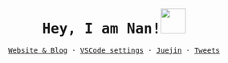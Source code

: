 <!-- <p  align="center">
  <img width="66%" align="center" alt="Github" src="https://raw.githubusercontent.com/onimur/.github/master/.resources/git-header.svg" />
</p>
   -->
<samp>
  <h1 align="center">Hey, I am Nan!<img src = "https://raw.githubusercontent.com/MartinHeinz/MartinHeinz/master/wave.gif" width = 50px></h1>
</samp>

<!-- <br>

![starts](https://github-readme-stats.vercel.app/api?username=heycn&count_private=true&line_height=32&show_icons=true&border_radius=8&theme=vue-dark)
![languages](https://github-readme-stats.vercel.app/api/top-langs/?username=heycn&langs_count=100&hide=ejs,css,html,scss,less&border_radius=8&theme=vue-dark) -->

<p align="center">
  <samp>
    <a href="https://heycn.github.io/">Website & Blog</a> ·
    <a href="https://github.com/heycn/vscode-settings">VSCode settings</a> ·
    <a href="https://juejin.cn/user/4372092371864984">Juejin</a> ·
    <a href="https://twitter.com/heycn_112">Tweets</a>
  </samp>
</p>
